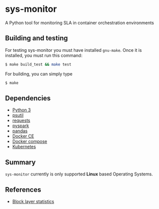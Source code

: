 # sys-monitor
A Python tool for monitoring SLA in container orchestration environments 

## Building and testing
For testing sys-monitor you must have installed `gnu-make`. Once it is installed, you must run this command:
```sh
$ make build_test && make test
```

For building, you can simply type
```sh
$ make 
```

## Dependencies
- [Python 3](https://www.python.org/)
- [psutil](https://github.com/giampaolo/psutil)
- [requests](https://github.com/psf/requests)
- [pyspark](https://github.com/apache/spark/tree/master/python)
- [pandas](https://github.com/pandas-dev/pandas)
- [Docker CE](https://github.com/docker/docker-ce)
- [Docker compose](https://github.com/docker/compose)
- [Kubernetes](https://github.com/kubernetes/kubernetes)

## Summary
`sys-monitor` currently is only supported **Linux** based Operating Systems. 

## References
- [Block layer statistics](https://www.kernel.org/doc/html/latest/block/stat.html)